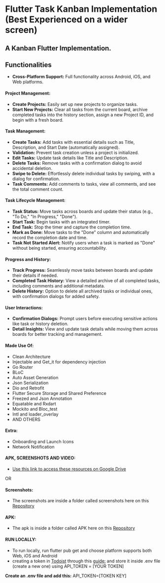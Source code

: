 # Flutter Task Kanban Implementation (Best Experienced on a wider screen)




## A Kanban Flutter Implementation.


## Functionalities
- **Cross-Platform Support:** Full functionality across Android, iOS, and Web platforms.


#### Project Management:
- **Create Projects:** Easily set up new projects to organize tasks.
- **Start New Projects:** Clear all tasks from the current board, archive completed tasks into the history section, assign a new Project ID, and begin with a fresh board.


#### Task Management:
- **Create Tasks:** Add tasks with essential details such as Title, Description, and Start Date (automatically assigned).
- **Validation:** Prevent task creation unless a project is initialized.
- **Edit Tasks:** Update task details like Title and Description.
- **Delete Tasks:** Remove tasks with a confirmation dialog to avoid accidental deletion.
- **Swipe to Delete:** Effortlessly delete individual tasks by swiping, with a dialog for confirmation.
- **Task Comments:** Add comments to tasks, view all comments, and see the total comment count.


#### Task Lifecycle Management:
- **Task Status:** Move tasks across boards and update their status (e.g., "To Do," "In Progress," "Done").
- **Start Task:** Begin tasks with an integrated timer.
- **End Task:** Stop the timer and capture the completion time.
- **Mark as Done:** Move tasks to the "Done" column and automatically record the completion date and time.
- **Task Not Started Alert:** Notify users when a task is marked as "Done" without being started, ensuring accountability.


#### Progress and History:
- **Track Progress:** Seamlessly move tasks between boards and update their details if needed.
- **Completed Task History:** View a detailed archive of all completed tasks, including comments and additional metadata.
- **Delete History:** Option to delete all archived tasks or individual ones, with confirmation dialogs for added safety.


#### User Interactions:
- **Confirmation Dialogs:** Prompt users before executing sensitive actions like task or history deletion.
- **Detail Insights:** View and update task details while moving them across boards for better tracking and management.


#### Made Use Of:
- Clean Architecture
- Injectable and Get_it for dependency injection
- Go Router
- BLoC
- Auto Asset Generation
- Json Serialization
- Dio and Retrofit
- Flutter Secure Storage and Shared Preference
- Freezed and Json Annotation
- Equatable and Rxdart
- Mockito and Bloc_test
- Intl and loader_overlay
- AND OTHERS


#### Extra:
- Onboarding and Launch Icons
- Network Notification

#### APK, SCREENSHOTS AND VIDEO:
- [Use this link to access these resources on Google Drive](https://drive.google.com/drive/folders/1JWwmXxuc9o039IuOrM0f9_YZ8aMj-pFO?usp=sharing)


OR
#### Screenshots:
- The screenshots are inside a folder called screenshots here on this [Repository](https://github.com/Atuoha/todoist_mock/tree/master/screenshots)

#### APK:
- The apk is inside a folder called APK here on this [Repository](https://github.com/Atuoha/todoist_mock/tree/master/APK)

#### RUN LOCALLY:

- To run locally, run flutter pub get and choose platform supports both Web, iOS and Android 
- creating a token in [Todoist](https://app.todoist.com/app/settings/integrations/developer) through this [guide:](https://todoist.com/help/articles/find-your-api-token-Jpzx9IIlB)  and store it inside .env file (create a new one) using API_TOKEN = [YOUR TOKEN] 

**Create an .env file and add this:**
API_TOKEN=[TOKEN KEY] 